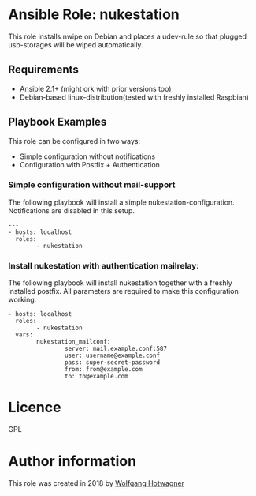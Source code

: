 # Ansible Role: nukestation

This role installs nwipe on Debian and places a udev-rule so that plugged usb-storages will be wiped automatically.

## Requirements

- Ansible 2.1+ (might ork with prior versions too)
- Debian-based linux-distribution(tested with freshly installed Raspbian)

## Playbook Examples

This role can be configured in two ways:

 * Simple configuration without notifications
 * Configuration with Postfix + Authentication 

### Simple configuration without mail-support

The following playbook will install a simple nukestation-configuration. Notifications are disabled in this setup.

```
---
- hosts: localhost
  roles:
        - nukestation
```

### Install nukestation with authentication mailrelay:

The following playbook will install nukestation together with a freshly installed postfix. All parameters are required to make this configuration working.

```
- hosts: localhost
  roles:
        - nukestation
  vars:
        nukestation_mailconf:
                server: mail.example.conf:587
                user: username@example.conf
                pass: super-secret-password
                from: from@example.com
                to: to@example.com

```


# Licence

GPL

# Author information

This role was created in 2018 by [Wolfgang Hotwagner](https://tech.feedyourhead.at)

